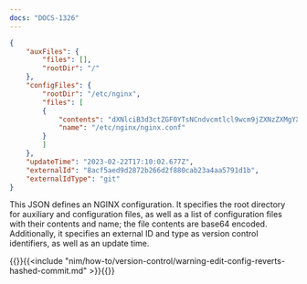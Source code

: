 ```yaml
---
docs: "DOCS-1326"
---
```


```json
{
    "auxFiles": {
        "files": [],
        "rootDir": "/"
    },
    "configFiles": {
        "rootDir": "/etc/nginx",
        "files": [
        {
            "contents": "dXNlciB3d3ctZGF0YTsNCndvcmtlcl9wcm9jZXNzZXMgYXV0bzsNCnBpZCAvcnVuL25naW54LnBpZDsNCmluY2x1ZGUgL2V0Yy9uZ2lueC9tb2R1bGVzLWVuYWJsZWQvKi5jb25mOw0KIA0KZXZlbnRzIHsNCgl3b3JrZXJfY29ubmVjdGlvbnMgNzY4Ow0KCSMgbXVsdGlfYWNjZXB0IG9uOw0KfQ0KDQojIG5ldyBjb25maWcNCmh0dHAgew0KDQoJIyMNCgkjIEJhc2ljIFNldHRpbmdzDQoJIyMNCg0KCXNlbmRmaWxlIG9uOw0KCXRjcF9ub3",
            "name": "/etc/nginx/nginx.conf"
        }
        ]
    },
    "updateTime": "2023-02-22T17:10:02.677Z",
    "externalId": "8acf5aed9d2872b266d2f880cab23a4aa5791d1b",
    "externalIdType": "git"
}
```

This JSON defines an NGINX configuration. It specifies the root directory for auxiliary and configuration files, as well as a list of configuration files with their contents and name; the file contents are base64 encoded. Additionally, it specifies an external ID and type as version control identifiers, as well as an update time.

{{<important>}}{{<include "nim/how-to/version-control/warning-edit-config-reverts-hashed-commit.md" >}}{{</important>}}
